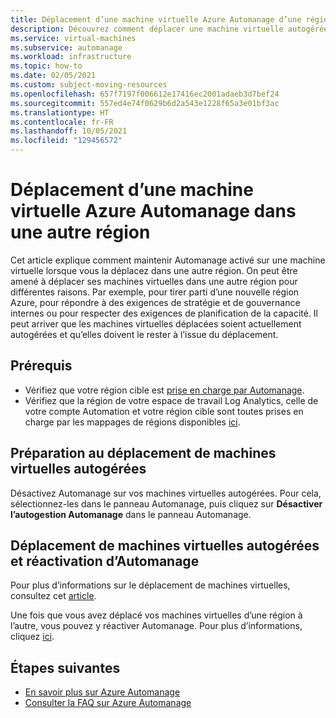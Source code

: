 ```yaml
---
title: Déplacement d’une machine virtuelle Azure Automanage d’une région à l’autre
description: Découvrez comment déplacer une machine virtuelle autogérée d’une région à l’autre.
ms.service: virtual-machines
ms.subservice: automanage
ms.workload: infrastructure
ms.topic: how-to
ms.date: 02/05/2021
ms.custom: subject-moving-resources
ms.openlocfilehash: 657f7197f006612e17416ec2001adaeb3d7bef24
ms.sourcegitcommit: 557ed4e74f0629b6d2a543e1228f65a3e01bf3ac
ms.translationtype: HT
ms.contentlocale: fr-FR
ms.lasthandoff: 10/05/2021
ms.locfileid: "129456572"
---
```

# <a name="move-an-azure-automanage-virtual-machine-to-a-different-region"></a>Déplacement d’une machine virtuelle Azure Automanage dans une autre région
Cet article explique comment maintenir Automanage activé sur une machine virtuelle lorsque vous la déplacez dans une autre région. On peut être amené à déplacer ses machines virtuelles dans une autre région pour différentes raisons. Par exemple, pour tirer parti d’une nouvelle région Azure, pour répondre à des exigences de stratégie et de gouvernance internes ou pour respecter des exigences de planification de la capacité. Il peut arriver que les machines virtuelles déplacées soient actuellement autogérées et qu’elles doivent le rester à l’issue du déplacement.

## <a name="prerequisites"></a>Prérequis
* Vérifiez que votre région cible est [prise en charge par Automanage](./automanage-virtual-machines.md#prerequisites).
* Vérifiez que la région de votre espace de travail Log Analytics, celle de votre compte Automation et votre région cible sont toutes prises en charge par les mappages de régions disponibles [ici](../automation/how-to/region-mappings.md).

## <a name="prepare-your-automanaged-vms-for-moving"></a>Préparation au déplacement de machines virtuelles autogérées
Désactivez Automanage sur vos machines virtuelles autogérées. Pour cela, sélectionnez-les dans le panneau Automanage, puis cliquez sur **Désactiver l’autogestion Automanage** dans le panneau Automanage.

## <a name="move-your-automanaged-vms-and-re-enable-automanage"></a>Déplacement de machines virtuelles autogérées et réactivation d’Automanage
Pour plus d’informations sur le déplacement de machines virtuelles, consultez cet [article](../resource-mover/tutorial-move-region-virtual-machines.md).

Une fois que vous avez déplacé vos machines virtuelles d’une région à l’autre, vous pouvez y réactiver Automanage. Pour plus d’informations, cliquez [ici](./automanage-virtual-machines.md#enabling-automanage-for-vms-in-azure-portal).

## <a name="next-steps"></a>Étapes suivantes
* [En savoir plus sur Azure Automanage](./automanage-virtual-machines.md)
* [Consulter la FAQ sur Azure Automanage](./faq.yml)